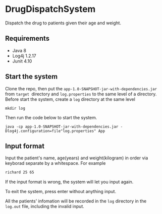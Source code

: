 # DrugDispatchSystem

Dispatch the drug to patients given their age and weight. 

## Requirements

* Java 8
* Log4j 1.2.17
* Junit 4.10

## Start the system

Clone the repo, then put the `app-1.0-SNAPSHOT-jar-with-dependencies.jar` from `target `directory and `log.properties` to the same level of a directory. Before start the system, create a `log` directory at the same level 

```shell
mkdir log
```

Then run the code below to start the system. 

```shell
java -cp app-1.0-SNAPSHOT-jar-with-dependencies.jar -Dlog4j.configuration=file"log.properties" App
```

## Input format

Input the patient's name, age(years) and weight(kilogram) in order via keyborad separate by a whitespace. For example 

```html
richard 25 65
```

If the input format is wrong, the system will let you input again. 

To exit the system, press enter without anything input. 

All the patients' infomation will be recorded in the `log` directory in the `log.out` file, including the invalid input. 



